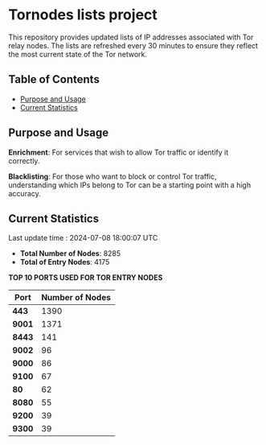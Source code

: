 # Tornodes lists project

This repository provides updated lists of IP addresses associated with Tor relay nodes. The lists are refreshed every 30 minutes to ensure they reflect the most current state of the Tor network.

## Table of Contents

- [Purpose and Usage](#purpose-and-usage)
- [Current Statistics](#current-statistics)


## Purpose and Usage

**Enrichment**: For services that wish to allow Tor traffic or identify it correctly.

**Blacklisting**: For those who want to block or control Tor traffic, understanding which IPs belong to Tor can be a starting point with a high accuracy.

## Current Statistics

Last update time : 2024-07-08 18:00:07 UTC

- **Total Number of Nodes**: 8285
- **Total of Entry Nodes**: 4175

**TOP 10 PORTS USED FOR TOR ENTRY NODES**

| **Port** | **Number of Nodes** |
|------|-----------------|
| **443**   | 1390  |
| **9001**   | 1371  |
| **8443**   | 141  |
| **9002**   | 96  |
| **9000**   | 86  |
| **9100**   | 67  |
| **80**   | 62  |
| **8080**   | 55  |
| **9200**   | 39  |
| **9300**   | 39  |

